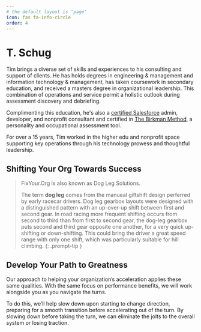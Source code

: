 ```yaml
---
# the default layout is 'page'
icon: fas fa-info-circle
order: 4
---
```


# T. Schug

Tim brings a diverse set of skills and experiences to his consulting and support of clients.  He has holds degrees in engineering & management and information technology & management, has taken coursework in secondary education, and received a masters degree in organizational leadership.  This combination of operations and service permit a holistic outlook during assessment discovery and debriefing.

Complimenting this education, he's also a [certified Salesforce](https://www.salesforce.com/trailblazer/tschug) admin, developer, and nonprofit consultant and certified in [The Birkman Method](https://birkman.com/), a personality and occupational assessment tool.

For over a 15 years, Tim worked in the higher edu and nonprofit space supporting key operations through his technology prowess and thoughtful leadership.

## Shifting Your Org Towards Success

> FixYour.Org is also known as Dog Leg Solutions.
>
> The term __dog leg__ comes from the manueal giftshift design perferred by early racecar drivers.  Dog leg gearbox layouts were designed with a distinguished pattern with an up-over-up shift between first and second gear.  In road racing more frequent shifting occurs from second to third than from first to second gear, the dog-leg gearbox puts second and third gear opposite one another, for a very quick up-shifting or down-shifting. This could bring the driver a great speed range with only one shift, which was particularly suitable for hill climbing.
{: .prompt-tip }

## Develop Your Path to Greatness

Our approach to helping your organization’s acceleration applies these same qualities.  With the same focus on performance benefits, we will work alongside you as you navigate the turns.

To do this, we’ll help slow down upon starting to change direction, preparing for a smooth transition before accelerating out of the turn.  By slowing down before taking the turn, we can eliminate the jolts to the overall system or losing traction.

